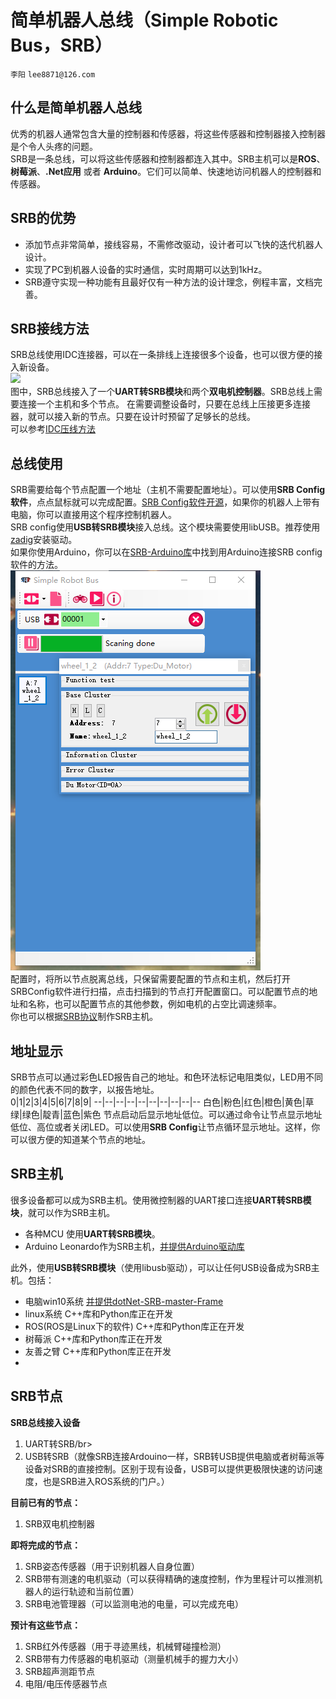 # 简单机器人总线（Simple Robotic Bus，SRB）
`李阳` `lee8871@126.com`

## 什么是简单机器人总线
优秀的机器人通常包含大量的控制器和传感器，将这些传感器和控制器接入控制器是个令人头疼的问题。</br>
SRB是一条总线，可以将这些传感器和控制器都连入其中。SRB主机可以是**ROS**、**树莓派**、**.Net应用** 或者 **Arduino**。它们可以简单、快速地访问机器人的控制器和传感器。</br>

## SRB的优势
* 添加节点非常简单，接线容易，不需修改驱动，设计者可以飞快的迭代机器人设计。
* 实现了PC到机器人设备的实时通信，实时周期可以达到1kHz。
* SRB遵守实现一种功能有且最好仅有一种方法的设计理念，例程丰富，文档完善。

## SRB接线方法
SRB总线使用IDC连接器，可以在一条排线上连接很多个设备，也可以很方便的接入新设备。</br>
![](Image/接入多个SRB设备的总线.jpg)</br>
图中，SRB总线接入了一个**UART转SRB模块**和两个**双电机控制器**。SRB总线上需要连接一个主机和多个节点。
在需要调整设备时，只要在总线上压接更多连接器，就可以接入新的节点。只要在设计时预留了足够长的总线。</br>
可以参考[IDC压线方法](IDC压线方法.md)</br>

## 总线使用
SRB需要给每个节点配置一个地址（主机不需要配置地址）。可以使用**SRB Config软件**，点点鼠标就可以完成配置。[SRB Config软件开源](https://github.com/lee8871/SRB-Frame-dotNet)，如果你的机器人上带有电脑，你可以直接用这个程序控制机器人。</br>
SRB config使用**USB转SRB模块**接入总线。这个模块需要使用libUSB。推荐使用[zadig](http://zadig.akeo.ie/)安装驱动。</br>
如果你使用Arduino，你可以在[SRB-Arduino库](https://github.com/lee8871/SRB-master-arduino)中找到用Arduino连接SRB config软件的方法。</br>
![](Image/配置软件.png)</br>
配置时，将所以节点脱离总线，只保留需要配置的节点和主机，然后打开SRBConfig软件进行扫描，点击扫描到的节点打开配置窗口。可以配置节点的地址和名称，也可以配置节点的其他参数，例如电机的占空比调速频率。</br>
你也可以根据[SRB协议](SRBV1.0-Protocol.md)制作SRB主机。</br>

## 地址显示
SRB节点可以通过彩色LED报告自己的地址。和色环法标记电阻类似，LED用不同的颜色代表不同的数字，以报告地址。</br>
0|1|2|3|4|5|6|7|8|9|
--|--|--|--|--|--|--|--|--|--
白色|粉色|红色|橙色|黄色|草绿|绿色|靛青|蓝色|紫色
节点启动后显示地址低位。可以通过命令让节点显示地址低位、高位或者关闭LED。可以使用**SRB Config**让节点循环显示地址。这样，你可以很方便的知道某个节点的地址。</br>


## SRB主机
很多设备都可以成为SRB主机。使用微控制器的UART接口连接**UART转SRB模块**，就可以作为SRB主机。
* 各种MCU 使用**UART转SRB模块**。
* Arduino Leonardo作为SRB主机，[并提供Arduino驱动库](https://github.com/lee8871/SRB-master-arduino)

此外，使用**USB转SRB模块**（使用libusb驱动），可以让任何USB设备成为SRB主机。包括：
* 电脑win10系统 [并提供dotNet-SRB-master-Frame](https://github.com/lee8871/SRB-Frame-dotNet)
* linux系统 C++库和Python库正在开发
* ROS(ROS是Linux下的软件) C++库和Python库正在开发
* 树莓派 C++库和Python库正在开发
* 友善之臂 C++库和Python库正在开发
*
## SRB节点
**SRB总线接入设备**
1.  UART转SRB/br>
1.  USB转SRB（就像SRB连接Ardouino一样，SRB转USB提供电脑或者树莓派等设备对SRB的直接控制。区别于现有设备，USB可以提供更极限快速的访问速度，也是SRB进入ROS系统的门户。）</br>

**目前已有的节点：**
1.  SRB双电机控制器</br>

**即将完成的节点：**
1.  SRB姿态传感器（用于识别机器人自身位置）</br>
1.  SRB带有测速的电机驱动（可以获得精确的速度控制，作为里程计可以推测机器人的运行轨迹和当前位置）</br>
1.  SRB电池管理器（可以监测电池的电量，可以完成充电）</br>

**预计有这些节点：**
1.  SRB红外传感器（用于寻迹黑线，机械臂碰撞检测）</br>
1.  SRB带有力传感器的电机驱动（测量机械手的握力大小）</br>
1.  SRB超声测距节点</br>
2.  电阻/电压传感器节点</br>
